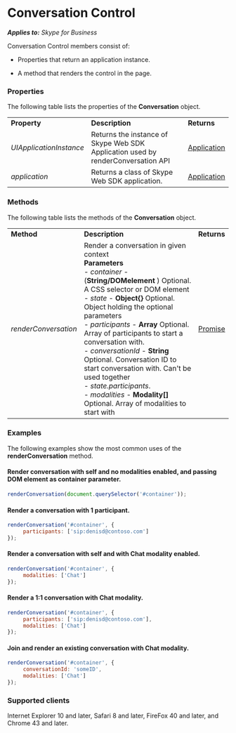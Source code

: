 
# Conversation Control

 _**Applies to:** Skype for Business_

Conversation Control members consist of: 

- Properties that return an application instance. 
    
- A method that renders the control in the page.
    

### Properties

The following table lists the properties of the  **Conversation** object.


||||
|:-----|:-----|:-----|
|**Property**|**Description**|**Returns**|
| _UIApplicationInstance_|Returns the instance of Skype Web SDK Application used by renderConversation API|[Application]( https://msdn.microsoft.com/en-us/library/office/dn962124(v=office.16).aspx.md)|
| _application_|Returns a class of Skype Web SDK application.|[Application]( https://msdn.microsoft.com/en-us/library/office/dn962124(v=office.16).aspx.md)|

### Methods

The following table lists the methods of the  **Conversation** object.


||||
|:-----|:-----|:-----|
|**Method**|**Description**|**Returns**|
| _renderConversation_|Render a conversation in given context<br/>  **Parameters** <br/> - _container_  - (**String/DOMelement** ) Optional. A CSS selector or DOM element <br />- _state_  - **Object{}**  Optional. Object holding the optional parameters<br />- _participants_  - **Array**  Optional. Array of participants to start a conversation with.<br />- _conversationId_  - **String**  Optional.  Conversation ID to start conversation with. Can't be used together<br/> - _state.participants_.<br />- _modalities_  - **Modality[]**  Optional. Array of modalities to start with<br />|[Promise]( https://msdn.microsoft.com/en-us/library/office/mt657726(v=office.16).aspx.md)|

### Examples

The following examples show the most common uses of the  **renderConversation** method.


#### Render conversation with self and no modalities enabled, and passing DOM element as container parameter.


```js
renderConversation(document.querySelector('#container'));
```


#### Render a conversation with 1 participant.


```js
renderConversation('#container', {
     participants: ['sip:denisd@contoso.com']
});

```


#### Render a conversation with self and with Chat modality enabled.


```js
renderConversation('#container', {
     modalities: ['Chat']
});

```


#### Render a 1:1 conversation with Chat modality.


```js
renderConversation('#container', {
     participants: ['sip:denisd@contoso.com'],
     modalities: ['Chat']
});

```


#### Join and render an existing conversation with Chat modality.


```js
renderConversation('#container', {
     conversationId: 'someID',
     modalities: ['Chat']
});

```


### Supported clients

Internet Explorer 10 and later, Safari 8 and later, FireFox 40 and later, and Chrome 43 and later.

